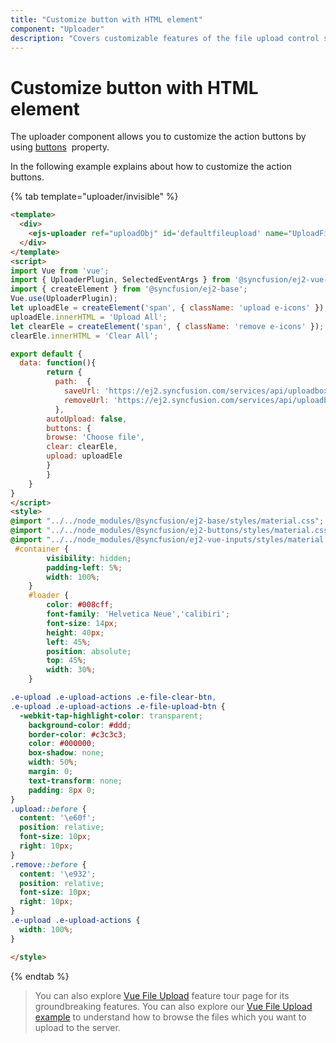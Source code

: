 ```yaml
---
title: "Customize button with HTML element"
component: "Uploader"
description: "Covers customizable features of the file upload control such as a preview image, invisible upload, progress bar, sort the file list and more."
---
```


# Customize button with HTML element

The uploader component allows you to customize the action buttons by using
[buttons](../../api/uploader/#buttons) &nbsp;property.

In the following example explains about how to customize the action buttons.

{% tab template="uploader/invisible" %}

```html
<template>
  <div>
    <ejs-uploader ref="uploadObj" id='defaultfileupload' name="UploadFiles" :buttons="buttons" :autoUpload="autoUpload" :asyncSettings= "path"></ejs-uploader>
  </div>
</template>
<script>
import Vue from 'vue';
import { UploaderPlugin, SelectedEventArgs } from '@syncfusion/ej2-vue-inputs';
import { createElement } from '@syncfusion/ej2-base';
Vue.use(UploaderPlugin);
let uploadEle = createElement('span', { className: 'upload e-icons' });
uploadEle.innerHTML = 'Upload All';
let clearEle = createElement('span', { className: 'remove e-icons' });
clearEle.innerHTML = 'Clear All';

export default {
  data: function(){
        return {
          path:  {
            saveUrl: 'https://ej2.syncfusion.com/services/api/uploadbox/Save',
            removeUrl: 'https://ej2.syncfusion.com/services/api/uploadbox/Remove'
          },
        autoUpload: false,
        buttons: {
        browse: 'Choose file',
        clear: clearEle,
        upload: uploadEle
        }
        }
    }
}
</script>
<style>
@import "../../node_modules/@syncfusion/ej2-base/styles/material.css";
@import "../../node_modules/@syncfusion/ej2-buttons/styles/material.css";
@import "../../node_modules/@syncfusion/ej2-vue-inputs/styles/material.css";
 #container {
        visibility: hidden;
        padding-left: 5%;
        width: 100%;
    }
    #loader {
        color: #008cff;
        font-family: 'Helvetica Neue','calibiri';
        font-size: 14px;
        height: 40px;
        left: 45%;
        position: absolute;
        top: 45%;
        width: 30%;
    }

.e-upload .e-upload-actions .e-file-clear-btn,
.e-upload .e-upload-actions .e-file-upload-btn {
  -webkit-tap-highlight-color: transparent;
    background-color: #ddd;
    border-color: #c3c3c3;
    color: #000000;
    box-shadow: none;
    width: 50%;
    margin: 0;
    text-transform: none;
    padding: 8px 0;
}
.upload::before {
  content: '\e60f';
  position: relative;
  font-size: 10px;
  right: 10px;
}
.remove::before {
  content: '\e932';
  position: relative;
  font-size: 10px;
  right: 10px;
}
.e-upload .e-upload-actions {
  width: 100%;
}

</style>
```

{% endtab %}

>You can also explore [Vue File Upload](https://www.syncfusion.com/vue-ui-components/vue-file-upload) feature tour page for its groundbreaking features. You can also explore our [Vue File Upload example](https://ej2.syncfusion.com/vue/demos/#/material/uploader/default.html) to understand how to browse the files which you want to upload to the server.
